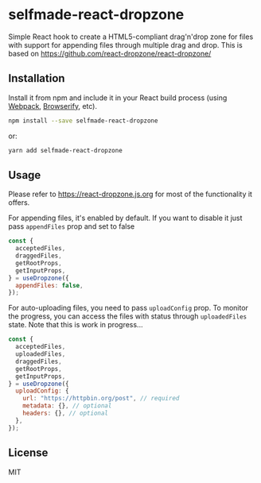 # selfmade-react-dropzone

Simple React hook to create a HTML5-compliant drag'n'drop zone for files with support for appending files through multiple drag and drop. This is based on https://github.com/react-dropzone/react-dropzone/

## Installation

Install it from npm and include it in your React build process (using [Webpack](http://webpack.github.io/), [Browserify](http://browserify.org/), etc).

```bash
npm install --save selfmade-react-dropzone
```

or:

```bash
yarn add selfmade-react-dropzone
```

## Usage

Please refer to https://react-dropzone.js.org for most of the functionality it offers.

For appending files, it's enabled by default. If you want to disable it just pass `appendFiles` prop and set to false

```javascript
const {
  acceptedFiles,
  draggedFiles,
  getRootProps,
  getInputProps,
} = useDropzone({
  appendFiles: false,
});
```

For auto-uploading files, you need to pass `uploadConfig` prop. To monitor the progress, you can access the files with status through `uploadedFiles` state. Note that this is work in progress...

```javascript
const {
  acceptedFiles,
  uploadedFiles,
  draggedFiles,
  getRootProps,
  getInputProps,
} = useDropzone({
  uploadConfig: {
    url: "https://httpbin.org/post", // required
    metadata: {}, // optional
    headers: {}, // optional
  },
});
```

## License

MIT
